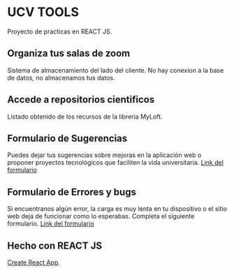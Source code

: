 # UCV TOOLS
Proyecto de practicas en REACT JS. 

## Organiza tus salas de zoom
Sistema de almacenamiento del lado del cliente. No hay conexion a la base de datos, no almacenamos tus datos.

## Accede a repositorios cientificos
Listado obtenido de los recursos de la libreria MyLoft.

## Formulario de Sugerencias
Puedes dejar tus sugerencias sobre mejoras en la aplicación web o proponer proyectos tecnológicos que faciliten la vida universitaria.
[Link del formulario](https://docs.google.com/forms/d/e/1FAIpQLSd4oz-gnVRp_jQKkB6_8nNGS5EQX0f4cvRlh_VKx-ARlIJNUQ/viewform)


## Formulario de Errores y bugs
Si encuentranos algún error, la carga es muy lenta en tu dispositivo o el sitio web deja de funcionar como lo esperabas. Completa el siguiente formulario.
[Link del formulario](https://docs.google.com/forms/d/e/1FAIpQLSfs5zvYf1cAct9UVSRnaN5IF-MXEk0AbthM5xfd3ReLZLhOnw/viewform)


## Hecho con REACT JS
[Create React App](https://github.com/facebook/create-react-app).
